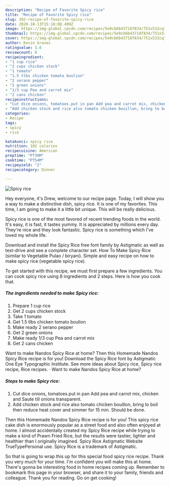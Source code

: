```yaml
---
description: "Recipe of Favorite Spicy rice"
title: "Recipe of Favorite Spicy rice"
slug: 392-recipe-of-favorite-spicy-rice
date: 2020-10-13T15:18:08.499Z
image: https://img-global.cpcdn.com/recipes/5e9cb6b43718f834/751x532cq70/spicy-rice-recipe-main-photo.jpg
thumbnail: https://img-global.cpcdn.com/recipes/5e9cb6b43718f834/751x532cq70/spicy-rice-recipe-main-photo.jpg
cover: https://img-global.cpcdn.com/recipes/5e9cb6b43718f834/751x532cq70/spicy-rice-recipe-main-photo.jpg
author: Kevin Graves
ratingvalue: 3.6
reviewcount: 8
recipeingredient:
- "1 cup rice"
- "2 cups chicken stock"
- "1 tomato"
- "1.5 tlbs chicken tomato boulion"
- "2 serano pepper"
- "2 green onions"
- "1/3 cup Pea and carrot mix"
- "2 cans chicken"
recipeinstructions:
- "Cut dice onions, tomatoes.put in pan Add pea and carrot mix, chicken and Saute till onions transparent."
- "Add chicken stock and rice also tomato chicken bouillon, bring to boil then reduce heat cover and simmer for 15 min. Should be done."
categories:
- Recipe
tags:
- spicy
- rice

katakunci: spicy rice 
nutrition: 102 calories
recipecuisine: American
preptime: "PT39M"
cooktime: "PT54M"
recipeyield: "2"
recipecategory: Dinner

---
```



![Spicy rice](https://img-global.cpcdn.com/recipes/5e9cb6b43718f834/751x532cq70/spicy-rice-recipe-main-photo.jpg)

Hey everyone, it's Drew, welcome to our recipe page. Today, I will show you a way to make a distinctive dish, spicy rice. It is one of my favorites. This time, I am going to make it a little bit unique. This will be really delicious.

Spicy rice is one of the most favored of recent trending foods in the world. It's easy, it is fast, it tastes yummy. It is appreciated by millions every day. They're nice and they look fantastic. Spicy rice is something which I've loved my whole life.

Download and install the Spicy Rice free font family by Astigmatic as well as test-drive and see a complete character set. How To Make Spicy Rice (similar to Vegetable Pulao / biryani). Simple and easy recipe on how to make spicy rice (vegetable spicy rice).


To get started with this recipe, we must first prepare a few ingredients. You can cook spicy rice using 8 ingredients and 2 steps. Here is how you cook that.

<!--inarticleads1-->

##### The ingredients needed to make Spicy rice:

1. Prepare 1 cup rice
1. Get 2 cups chicken stock
1. Take 1 tomato
1. Get 1.5 tlbs chicken tomato boulion
1. Make ready 2 serano pepper
1. Get 2 green onions
1. Make ready 1/3 cup Pea and carrot mix
1. Get 2 cans chicken


Want to make Nandos Spicy Rice at home? Then this Homemade Nandos Spicy Rice recipe is for you! Download the Spicy Rice font by Astigmatic One Eye Typographic Institute. See more ideas about Spicy rice, Spicy rice recipe, Rice recipes. · Want to make Nandos Spicy Rice at home? 

<!--inarticleads2-->

##### Steps to make Spicy rice:

1. Cut dice onions, tomatoes.put in pan Add pea and carrot mix, chicken and Saute till onions transparent.
1. Add chicken stock and rice also tomato chicken bouillon, bring to boil then reduce heat cover and simmer for 15 min. Should be done.


Then this Homemade Nandos Spicy Rice recipe is for you! This spicy rice cake dish is enormously popular as a street food and also often enjoyed at home. I almost accidentally created my Spicy Rice recipe while trying to make a kind of Prawn Fried Rice, but the results were tastier, lighter and healthier than I originally imagined. Spicy Rice Astigmatic Website TrueTypePersonal use. Spicy Rice is a trademark of Astigmatic. 

So that is going to wrap this up for this special food spicy rice recipe. Thank you very much for your time. I'm confident you will make this at home. There's gonna be interesting food in home recipes coming up. Remember to bookmark this page in your browser, and share it to your family, friends and colleague. Thank you for reading. Go on get cooking!
